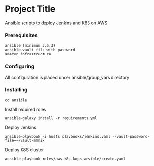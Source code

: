 # Project Title

Ansible scripts to deploy Jenkins and K8S on AWS

### Prerequisites

```
ansible (minimum 2.6.3)
ansible-vault file with password
amazon infrastructure
```

### Configuring

All configuration is placed under ansible/group_vars directory

### Installing

```
cd ansible
```

Install required roles

```
ansible-galaxy install -r requirements.yml
```

Deploy Jenkins

```
ansible-playbook -i hosts playbooks/jenkins.yaml --vault-password-file=~/vault-mmnix
```

Deploy K8S cluster

```
ansible-playbook roles/aws-k8s-kops-ansible/create.yaml
```
